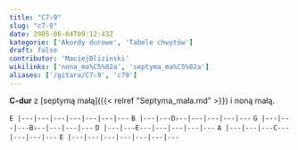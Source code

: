 ```yaml
---
title: "C7♭9"
slug: "c7-9"
date: 2005-06-04T09:12:43Z
kategorie: ['Akordy durowe', 'Tabele chwytów']
draft: false
contributor: 'MaciejBlizinski'
wikilinks: ['nona_ma%C5%82a', 'septyma_ma%C5%82a']
aliases: ['/gitara/C7♭9', 'c79']
---
```

**C-dur** z [septymą małą]({{< relref "Septyma_mała.md" >}}) i noną
małą<!-- link nie odnosił się do niczego: 'C7♭9' ('content/książka/C7♭9.md') links to 'nona_mała' ('content/książka/nona_mała.md') and that does not exist -->.

`E |---|---|---|---|---|---|---`
`B |---|---D♭--|---|---|---|---`
`G |---|---|---B♭--|---|---|---`
`D |---|---E---|---|---|---|---`
`A |---|---|---C---|---|---|---`
`E |---|---|---|---|---|---|---`


